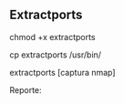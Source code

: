 ## Extractports

chmod +x extractports

cp extractports /usr/bin/

extractports [captura nmap]

Reporte:


